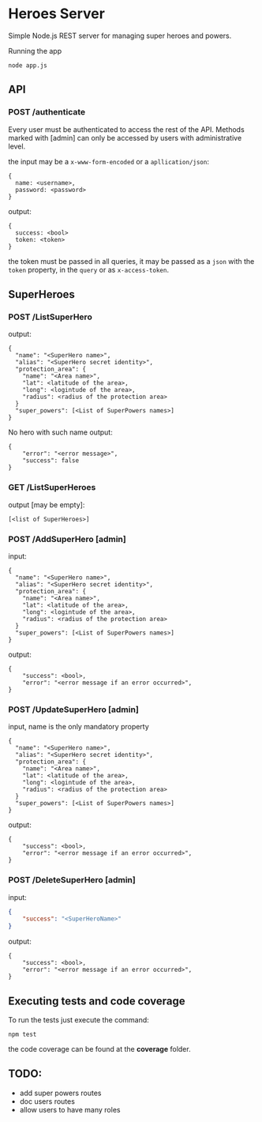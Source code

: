 # Heroes Server

Simple Node.js REST server for managing super heroes and powers.


Running the app
```
node app.js
```

## API
### POST /authenticate
Every user must be authenticated to access the rest of the API.
Methods marked with [admin] can only be accessed by users with administrative level.

the input may be a `x-www-form-encoded` or a `apllication/json`:
```
{
  name: <username>,
  password: <password>
}
```

output:
```
{
  success: <bool>
  token: <token>
}
```

the token must be passed in all queries, it may be passed as a `json` with the `token` property, in the `query` or as `x-access-token`.

## SuperHeroes

### POST /ListSuperHero
output:
```
{
  "name": "<SuperHero name>",
  "alias": "<SuperHero secret identity>",
  "protection_area": {
    "name": "<Area name>",
    "lat": <latitude of the area>,
    "long": <logintude of the area>,
    "radius": <radius of the protection area>
  }
  "super_powers": [<List of SuperPowers names>]
}
```

No hero with such name output:
```
{
    "error": "<error message>",
    "success": false
}
```

### GET /ListSuperHeroes
output [may be empty]:
```
[<list of SuperHeroes>]
```

### POST /AddSuperHero [admin]
input:
```
{
  "name": "<SuperHero name>",
  "alias": "<SuperHero secret identity>",
  "protection_area": {
    "name": "<Area name>",
    "lat": <latitude of the area>,
    "long": <logintude of the area>,
    "radius": <radius of the protection area>
  }
  "super_powers": [<List of SuperPowers names>]
}
```
output:
```
{
    "success": <bool>,
    "error": "<error message if an error occurred>",
}
```

### POST /UpdateSuperHero [admin]
input, name is the only mandatory property
```
{
  "name": "<SuperHero name>",
  "alias": "<SuperHero secret identity>",
  "protection_area": {
    "name": "<Area name>",
    "lat": <latitude of the area>,
    "long": <logintude of the area>,
    "radius": <radius of the protection area>
  }
  "super_powers": [<List of SuperPowers names>]
}
```

output:
```
{
    "success": <bool>,
    "error": "<error message if an error occurred>",
}
```

### POST /DeleteSuperHero [admin]
input:
```json
{
    "success": "<SuperHeroName>"
}
```

output:
```
{
    "success": <bool>,
    "error": "<error message if an error occurred>",
}
```

## Executing tests and code coverage
To run the tests just execute the command:
```
npm test
```
the code coverage can be found at the **coverage** folder.


## TODO:
- add super powers routes
- doc users routes
- allow users to have many roles
